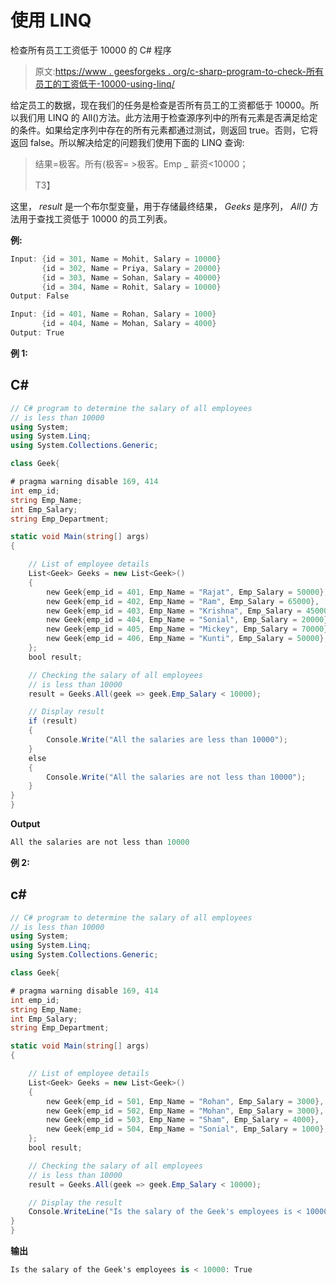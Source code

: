# 使用 LINQ

检查所有员工工资低于 10000 的 C# 程序

> 原文:[https://www . geesforgeks . org/c-sharp-program-to-check-所有员工的工资低于-10000-using-linq/](https://www.geeksforgeeks.org/c-sharp-program-to-check-the-salary-of-all-employees-is-less-than-10000-using-linq/)

给定员工的数据，现在我们的任务是检查是否所有员工的工资都低于 10000。所以我们用 LINQ 的 All()方法。此方法用于检查源序列中的所有元素是否满足给定的条件。如果给定序列中存在的所有元素都通过测试，则返回 true。否则，它将返回 false。所以解决给定的问题我们使用下面的 LINQ 查询:

> 结果=极客。所有(极客= >极客。Emp _ 薪资<10000；
> 
> T3】

这里， *result* 是一个布尔型变量，用于存储最终结果， *Geeks* 是序列， *All()* 方法用于查找工资低于 10000 的员工列表。

**例:**

```cs
Input: {id = 301, Name = Mohit, Salary = 10000}
       {id = 302, Name = Priya, Salary = 20000}
       {id = 303, Name = Sohan, Salary = 40000}
       {id = 304, Name = Rohit, Salary = 10000}
Output: False

Input: {id = 401, Name = Rohan, Salary = 1000}
       {id = 404, Name = Mohan, Salary = 4000}
Output: True
```

**例 1:**

## C#

```cs
// C# program to determine the salary of all employees
// is less than 10000 
using System;
using System.Linq;
using System.Collections.Generic;

class Geek{

# pragma warning disable 169, 414
int emp_id;
string Emp_Name;
int Emp_Salary;
string Emp_Department;

static void Main(string[] args)
{

    // List of employee details 
    List<Geek> Geeks = new List<Geek>()
    {
        new Geek{emp_id = 401, Emp_Name = "Rajat", Emp_Salary = 50000},
        new Geek{emp_id = 402, Emp_Name = "Ram", Emp_Salary = 65000},
        new Geek{emp_id = 403, Emp_Name = "Krishna", Emp_Salary = 45000},
        new Geek{emp_id = 404, Emp_Name = "Sonial", Emp_Salary = 20000},
        new Geek{emp_id = 405, Emp_Name = "Mickey", Emp_Salary = 70000},
        new Geek{emp_id = 406, Emp_Name = "Kunti", Emp_Salary = 50000},
    };
    bool result;

    // Checking the salary of all employees
    // is less than 10000 
    result = Geeks.All(geek => geek.Emp_Salary < 10000);

    // Display result
    if (result)
    {
        Console.Write("All the salaries are less than 10000");
    }
    else
    {
        Console.Write("All the salaries are not less than 10000");
    }
}
}
```

**Output**

```cs
All the salaries are not less than 10000
```

**例 2:**

## c#

```cs
// C# program to determine the salary of all employees
// is less than 10000 
using System;
using System.Linq;
using System.Collections.Generic;

class Geek{

# pragma warning disable 169, 414
int emp_id;
string Emp_Name;
int Emp_Salary;
string Emp_Department;

static void Main(string[] args)
{

    // List of employee details 
    List<Geek> Geeks = new List<Geek>()
    {
        new Geek{emp_id = 501, Emp_Name = "Rohan", Emp_Salary = 3000},
        new Geek{emp_id = 502, Emp_Name = "Mohan", Emp_Salary = 3000},
        new Geek{emp_id = 503, Emp_Name = "Sham", Emp_Salary = 4000},
        new Geek{emp_id = 504, Emp_Name = "Sonial", Emp_Salary = 1000},
    };
    bool result;

    // Checking the salary of all employees
    // is less than 10000 
    result = Geeks.All(geek => geek.Emp_Salary < 10000);

    // Display the result
    Console.WriteLine("Is the salary of the Geek's employees is < 10000: " + result);
}
}
```

**输出**

```cs
Is the salary of the Geek's employees is < 10000: True
```